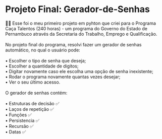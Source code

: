 ﻿# Projeto Final: Gerador-de-Senhas
👩‍💻 Esse foi o meu primeiro projeto em pyhton que criei para o Programa Caça Talentos (240 horas) - um programa do Governo do Estado de Pernambuco através da Secretaria do Trabalho, Emprego e Qualificação. <br>
<br>
No projeto final do programa, resolvi fazer um gerador de senhas automático, no qual o usuário pode: <br>
<br>• Escolher o tipo de senha que deseja;<br>• Escolher a quantidade de digitos;<br>• Digitar novamente caso ele escolha uma opção de senha inexistente;<br>• Rodar o programa novamente quantas vezes desejar;<br>• Ver o seu último acesso.<br>
<br>
O gerador de senhas contém: <br>
<br>• Estruturas de decisão :white_check_mark: <br>
• Laços de repetição :white_check_mark: <br>
• Funções :white_check_mark: <br>
• Persistencia :white_check_mark: <br>
• Recursão :white_check_mark: <br>
• Datas :white_check_mark: <br>
